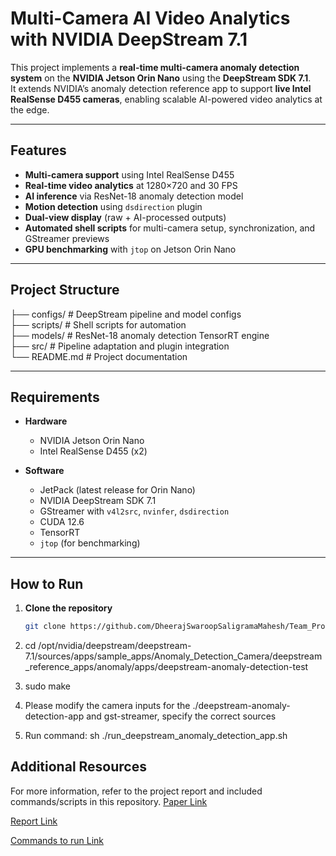 # Multi-Camera AI Video Analytics with NVIDIA DeepStream 7.1

This project implements a **real-time multi-camera anomaly detection system** on the **NVIDIA Jetson Orin Nano** using the **DeepStream SDK 7.1**.  
It extends NVIDIA’s anomaly detection reference app to support **live Intel RealSense D455 cameras**, enabling scalable AI-powered video analytics at the edge.

---

## Features
- **Multi-camera support** using Intel RealSense D455
- **Real-time video analytics** at 1280×720 and 30 FPS
- **AI inference** via ResNet-18 anomaly detection model
- **Motion detection** using `dsdirection` plugin
- **Dual-view display** (raw + AI-processed outputs)
- **Automated shell scripts** for multi-camera setup, synchronization, and GStreamer previews
- **GPU benchmarking** with `jtop` on Jetson Orin Nano

---

## Project Structure
├── configs/ # DeepStream pipeline and model configs<br>
├── scripts/ # Shell scripts for automation<br>
├── models/ # ResNet-18 anomaly detection TensorRT engine<br>
├── src/ # Pipeline adaptation and plugin integration<br>
└── README.md # Project documentation<br>


---

## Requirements
- **Hardware**
  - NVIDIA Jetson Orin Nano
  - Intel RealSense D455 (x2)

- **Software**
  - JetPack (latest release for Orin Nano)
  - NVIDIA DeepStream SDK 7.1
  - GStreamer with `v4l2src`, `nvinfer`, `dsdirection`
  - CUDA 12.6
  - TensorRT
  - `jtop` (for benchmarking)

---

## How to Run
1. **Clone the repository**
   ```bash
   git clone https://github.com/DheerajSwaroopSaligramaMahesh/Team_Project-Anomaly_Detection.git

2. cd /opt/nvidia/deepstream/deepstream-7.1/sources/apps/sample_apps/Anomaly_Detection_Camera/deepstream_reference_apps/anomaly/apps/deepstream-anomaly-detection-test

3. sudo make

4. Please modify the camera inputs for the ./deepstream-anomaly-detection-app and gst-streamer, specify the correct sources
  
5. Run command: sh ./run_deepstream_anomaly_detection_app.sh


## Additional Resources

For more information, refer to the project report and included commands/scripts in this repository.
[Paper Link](https://github.com/DheerajSwaroopSaligramaMahesh/Team_Project-Anomaly_Detection/blob/main/Anomaly_Detection_Project/Nvidia_Multi-Cam_AI_Video_Analytics_Using_DeepStream_SDK_7.1.pdf)

[Report Link](https://github.com/DheerajSwaroopSaligramaMahesh/Team_Project-Anomaly_Detection/blob/main/Anomaly_Detection_Project/Report_Nvidia_Orin_Nano_ss25.pdf)

[Commands to run Link](https://github.com/DheerajSwaroopSaligramaMahesh/Team_Project-Anomaly_Detection/blob/main/Anomaly_Detection_Project/Commands.txt)
